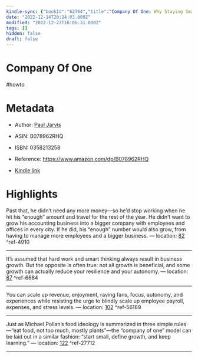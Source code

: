```yaml
---
kindle-sync: {"bookId":"62764","title":"Company Of One: Why Staying Small Is the Next Big Thing for Business","author":"Paul Jarvis","asin":"B078962RHQ","lastAnnotatedDate":"2022-06-20","bookImageUrl":"https://m.media-amazon.com/images/I/81SGSncwNFL._SY160.jpg","highlightsCount":4}
date: "2022-12-14T20:24:03.000Z"
modified: "2022-12-23T16:06:31.000Z"
tags: []
hidden: false
draft: false
---
```

# Company Of One

#howto 

# Metadata

* Author: [Paul Jarvis](https://www.amazon.com/Paul-Jarvis/e/B00BBF6EUI/ref=dp_byline_cont_ebooks_1)

* ASIN: B078962RHQ

* ISBN: 0358213258

* Reference: <https://www.amazon.com/dp/B078962RHQ>

* [Kindle link](kindle://book?action=open&asin=B078962RHQ)

# Highlights

Past that, he didn’t need any more money—so he’d stop working when he hit his “enough” amount and travel for the rest of the year. He didn’t want to grow his accounting business into a bigger company with employees and offices in every city. If he did, his “enough” number would also grow, from having to manage more employees and a bigger business. — location: [82](kindle://book?action=open&asin=B078962RHQ&location=82) ^ref-4910

---

It’s assumed that hard work and smart thinking always result in business growth. But the opposite is often true: not all growth is beneficial, and some growth can actually reduce your resilience and your autonomy. — location: [87](kindle://book?action=open&asin=B078962RHQ&location=87) ^ref-6684

---

You can scale up revenue, enjoyment, raving fans, focus, autonomy, and experiences while resisting the urge to blindly scale up employee payroll, expenses, and stress levels. — location: [102](kindle://book?action=open&asin=B078962RHQ&location=102) ^ref-56189

---

Just as Michael Pollan’s food ideology is summarized in three simple rules—“eat food, not too much, mostly plants”—the “company of one” model can be laid out in a similar fashion: “start small, define growth, and keep learning.” — location: [122](kindle://book?action=open&asin=B078962RHQ&location=122) ^ref-27712

---
